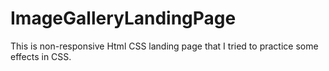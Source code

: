 # ImageGalleryLandingPage

This is non-responsive Html CSS landing page that I tried to practice some effects in CSS.
